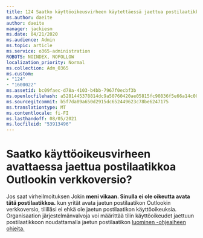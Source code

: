 ```yaml
---
title: 124 Saatko käyttöoikeusvirheen käytettäessä jaettua postilaatikkoa OWA:ssa?
ms.author: daeite
author: daeite
manager: jackiesm
ms.date: 04/21/2020
ms.audience: Admin
ms.topic: article
ms.service: o365-administration
ROBOTS: NOINDEX, NOFOLLOW
localization_priority: Normal
ms.collection: Adm_O365
ms.custom:
- "124"
- "1600022"
ms.assetid: bc09faec-d78a-4103-b4bb-7967f0ecbf3b
ms.openlocfilehash: a5281445378814dc9a50760420ae05815fc90836f5e66a14c00993afbb1921d7
ms.sourcegitcommit: b5f7da89a650d2915dc652449623c78be6247175
ms.translationtype: MT
ms.contentlocale: fi-FI
ms.lasthandoff: 08/05/2021
ms.locfileid: "53913496"
---
```

# <a name="getting-a-permission-error-when-opening-a-shared-mailbox-in-outlook-on-the-web"></a>Saatko käyttöoikeusvirheen avattaessa jaettua postilaatikkoa Outlookin verkkoversio?

Jos saat virheilmoituksen Jokin **meni vikaan. Sinulla ei ole oikeutta avata tätä postilaatikkoa.** kun yrität avata jaetun postilaatikon Outlookin verkkoversio, tililläsi ei ehkä ole jaetun postilaatikon käyttöoikeuksia. Organisaation järjestelmänvalvoja voi määrittää tilin käyttöoikeudet jaettuun postilaatikkoon noudattamalla jaetun postilaatikon [luominen -ohjeaiheen ohjeita.](https://docs.microsoft.com/microsoft-365/admin/email/create-a-shared-mailbox)
  